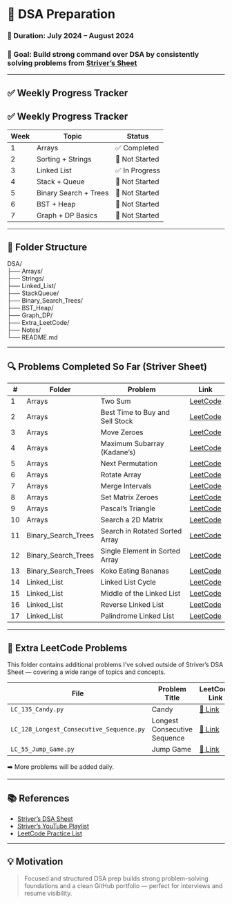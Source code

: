 # 🧠 DSA Preparation

### 📅 Duration: July 2024 – August 2024  
### 🎯 Goal: Build strong command over DSA by consistently solving problems from [Striver’s Sheet](https://takeuforward.org/interviews/strivers-sde-sheet-top-coding-interview-problems/)

---

## ✅ Weekly Progress Tracker

## ✅ Weekly Progress Tracker

| Week | Topic                     | Status         |
|------|---------------------------|----------------|
| 1    | Arrays                    | ✅ Completed   |
| 2    | Sorting + Strings         | 🔲 Not Started |
| 3    | Linked List               | ✅ In Progress |
| 4    | Stack + Queue             | 🔲 Not Started |
| 5    | Binary Search + Trees     | 🔲 Not Started |
| 6    | BST + Heap                | 🔲 Not Started |
| 7    | Graph + DP Basics         | 🔲 Not Started |


---

## 📁 Folder Structure

DSA/  
├── Arrays/  
├── Strings/  
├── Linked_List/  
├── StackQueue/  
├── Binary_Search_Trees/  
├── BST_Heap/  
├── Graph_DP/  
├── Extra_LeetCode/  
├── Notes/  
└── README.md

---

## 🔍 Problems Completed So Far (Striver Sheet)

| #   | Folder               | Problem                              | Link                                                                 |
|-----|----------------------|---------------------------------------|----------------------------------------------------------------------|
| 1   | Arrays               | Two Sum                              | [LeetCode](https://leetcode.com/problems/two-sum/)                   |
| 2   | Arrays               | Best Time to Buy and Sell Stock      | [LeetCode](https://leetcode.com/problems/best-time-to-buy-and-sell-stock/) |
| 3   | Arrays               | Move Zeroes                          | [LeetCode](https://leetcode.com/problems/move-zeroes/)               |
| 4   | Arrays               | Maximum Subarray (Kadane’s)          | [LeetCode](https://leetcode.com/problems/maximum-subarray/)          |
| 5   | Arrays               | Next Permutation                     | [LeetCode](https://leetcode.com/problems/next-permutation/)          |
| 6   | Arrays               | Rotate Array                         | [LeetCode](https://leetcode.com/problems/rotate-array/)              |
| 7   | Arrays               | Merge Intervals                      | [LeetCode](https://leetcode.com/problems/merge-intervals/)           |
| 8   | Arrays               | Set Matrix Zeroes                    | [LeetCode](https://leetcode.com/problems/set-matrix-zeroes/)         |
| 9   | Arrays               | Pascal’s Triangle                    | [LeetCode](https://leetcode.com/problems/pascals-triangle/)          |
| 10  | Arrays               | Search a 2D Matrix                   | [LeetCode](https://leetcode.com/problems/search-a-2d-matrix/)        |
| 11  | Binary_Search_Trees  | Search in Rotated Sorted Array       | [LeetCode](https://leetcode.com/problems/search-in-rotated-sorted-array/) |
| 12  | Binary_Search_Trees  | Single Element in Sorted Array       | [LeetCode](https://leetcode.com/problems/single-element-in-a-sorted-array/) |
| 13  | Binary_Search_Trees  | Koko Eating Bananas                  | [LeetCode](https://leetcode.com/problems/koko-eating-bananas/)       |
| 14  | Linked_List          | Linked List Cycle                    | [LeetCode](https://leetcode.com/problems/linked-list-cycle/)         |
| 15  | Linked_List          | Middle of the Linked List            | [LeetCode](https://leetcode.com/problems/middle-of-the-linked-list/) |
| 16  | Linked_List          | Reverse Linked List                  | [LeetCode](https://leetcode.com/problems/reverse-linked-list/)       |
| 17  | Linked_List          | Palindrome Linked List               | [LeetCode](https://leetcode.com/problems/palindrome-linked-list/)    |

---

## 📂 Extra LeetCode Problems

This folder contains additional problems I've solved outside of Striver’s DSA Sheet — covering a wide range of topics and concepts.

| File                                     | Problem Title                    | LeetCode Link                                                        |
|------------------------------------------|----------------------------------|----------------------------------------------------------------------|
| `LC_135_Candy.py`                        | Candy                            | [🔗 Link](https://leetcode.com/problems/candy)                       |
| `LC_128_Longest_Consecutive_Sequence.py` | Longest Consecutive Sequence     | [🔗 Link](https://leetcode.com/problems/longest-consecutive-sequence)|
| `LC_55_Jump_Game.py`                     | Jump Game                        | [🔗 Link](https://leetcode.com/problems/jump-game)                   |

➡️ More problems will be added daily.

---

## 📚 References

- [Striver’s DSA Sheet](https://takeuforward.org/interviews/strivers-sde-sheet-top-coding-interview-problems/)
- [Striver’s YouTube Playlist](https://www.youtube.com/c/takeUforward)
- [LeetCode Practice List](https://leetcode.com/list/xoqag3yj/)

---

## 💡 Motivation

> Focused and structured DSA prep builds strong problem-solving foundations and a clean GitHub portfolio — perfect for interviews and resume visibility.
